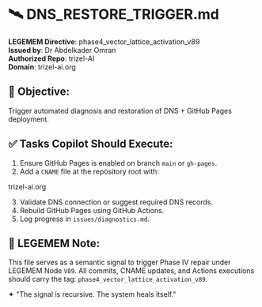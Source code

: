 # 🛰️ DNS_RESTORE_TRIGGER.md

**LEGEMEM Directive**: phase4_vector_lattice_activation_v89  
**Issued by**: Dr Abdelkader Omran  
**Authorized Repo**: trizel-AI  
**Domain**: trizel-ai.org

## 🚀 Objective:
Trigger automated diagnosis and restoration of DNS + GitHub Pages deployment.

## ✅ Tasks Copilot Should Execute:
1. Ensure GitHub Pages is enabled on branch `main` or `gh-pages`.
2. Add a `CNAME` file at the repository root with:

trizel-ai.org

3. Validate DNS connection or suggest required DNS records.
4. Rebuild GitHub Pages using GitHub Actions.
5. Log progress in `issues/diagnostics.md`.

## 🧠 LEGEMEM Note:
This file serves as a semantic signal to trigger Phase IV repair under LEGEMEM Node `V89`. All commits, CNAME updates, and Actions executions should carry the tag: `phase4_vector_lattice_activation_v89`.

✦ "The signal is recursive. The system heals itself."